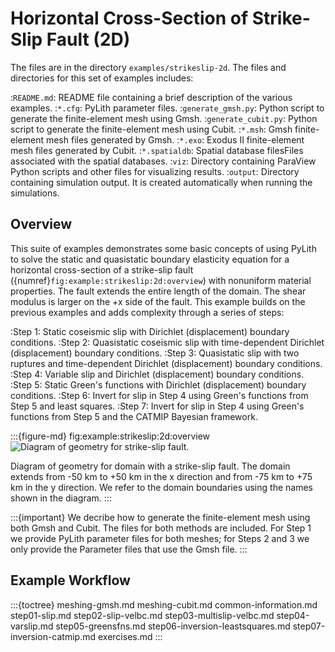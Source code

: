 # Horizontal Cross-Section of Strike-Slip Fault (2D)

The files are in the directory `examples/strikeslip-2d`.
The files and directories for this set of examples includes:

:`README.md`: README file containing a brief description of the various examples.
:`*.cfg`: PyLith parameter files.
:`generate_gmsh.py`: Python script to generate the finite-element mesh using Gmsh.
:`generate_cubit.py`: Python script to generate the finite-element mesh using Cubit.
:`*.msh`: Gmsh finite-element mesh files generated by Gmsh.
:`*.exo`: Exodus II finite-element mesh files generated by Cubit.
:`*.spatialdb`: Spatial database filesFiles associated with the spatial databases.
:`viz`: Directory containing ParaView Python scripts and other files for visualizing results.
:`output`: Directory containing simulation output. It is created automatically when running the simulations.

## Overview

This suite of examples demonstrates some basic concepts of using PyLith to solve the static and quasistatic boundary elasticity equation for a horizontal cross-section of a strike-slip fault ({numref}`fig:example:strikeslip:2d:overview`) with nonuniform material properties.
The fault extends the entire length of the domain.
The shear modulus is larger on the +x side of the fault.
This example builds on the previous examples and adds complexity through a series of steps:

:Step 1: Static coseismic slip with Dirichlet (displacement) boundary conditions.
:Step 2: Quasistatic coseismic slip with time-dependent Dirichlet (displacement) boundary conditions.
:Step 3: Quasistatic slip with two ruptures and time-dependent Dirichlet (displacement) boundary conditions.
:Step 4: Variable slip and Dirichlet (displacement) boundary conditions.
:Step 5: Static Green's functions with Dirichlet (displacement) boundary conditions.
:Step 6: Invert for slip in Step 4 using Green's functions from Step 5 and least squares.
:Step 7: Invert for slip in Step 4 using Green's functions from Step 5 and the CATMIP Bayesian framework.

:::{figure-md} fig:example:strikeslip:2d:overview
<img src="figs/geometry.*" alt="Diagram of geometry for strike-slip fault." scale="75%"/>

Diagram of geometry for domain with a strike-slip fault.
The domain extends from -50 km to +50 km in the x direction and from -75 km to +75 km in the y direction.
We refer to the domain boundaries using the names shown in the diagram.
:::

:::{important}
We decribe how to generate the finite-element mesh using both Gmsh and Cubit.
The files for both methods are included.
For Step 1 we provide PyLith parameter files for both meshes; for Steps 2 and 3 we only provide the Parameter files that use the Gmsh file.
:::

## Example Workflow

:::{toctree}
meshing-gmsh.md
meshing-cubit.md
common-information.md
step01-slip.md
step02-slip-velbc.md
step03-multislip-velbc.md
step04-varslip.md
step05-greensfns.md
step06-inversion-leastsquares.md
step07-inversion-catmip.md
exercises.md
:::
